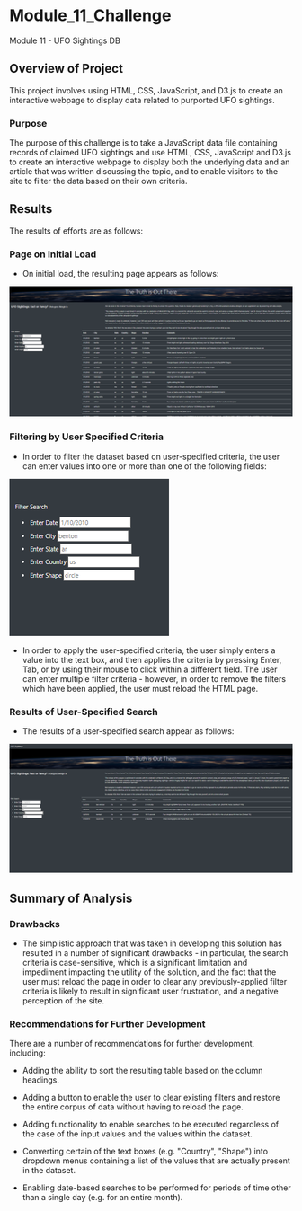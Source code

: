 # Module_11_Challenge
Module 11 - UFO Sightings DB

## Overview of Project
This project involves using HTML, CSS, JavaScript, and D3.js to create an interactive webpage to display data related to purported UFO sightings. 

### Purpose
The purpose of this challenge is to take a JavaScript data file containing records of claimed UFO sightings and use HTML, CSS, JavaScript and D3.js to create an interactive webpage to display both the underlying data and an article that was written discussing the topic, and to enable visitors to the site to filter the data based on their own criteria.  

## Results
The results of efforts are as follows:

### Page on Initial Load

- On initial load, the resulting page appears as follows:

![Page on Load](/Images/page_on_load.png)
 
### Filtering by User Specified Criteria

- In order to filter the dataset based on user-specified criteria, the user can enter values into one or more than one of the following fields:

![Filter Criteria](/Images/filter_criteria.png)

- In order to apply the user-specified criteria, the user simply enters a value into the text box, and then applies the criteria by pressing Enter, Tab, or by using their mouse to click within a different field.  The user can enter multiple filter criteria - however, in order to remove the filters which have been applied, the user must reload the HTML page.

### Results of User-Specified Search

- The results of a user-specified search appear as follows:
 
![Post Filter](/Images/post_filter.png)

## Summary of Analysis
 
### Drawbacks

- The simplistic approach that was taken in developing this solution has resulted in a number of significant drawbacks - in particular, the search criteria is case-sensitive, which is a significant limitation and impediment impacting the utility of the solution, and the fact that the user must reload the page in order to clear any previously-applied filter criteria is likely to result in significant user frustration, and a negative perception of the site. 

### Recommendations for Further Development

There are a number of recommendations for further development, including:

- Adding the ability to sort the resulting table based on the column headings.

- Adding a button to enable the user to clear existing filters and restore the entire corpus of data without having to reload the page.

- Adding functionality to enable searches to be executed regardless of the case of the input values and the values within the dataset.

- Converting certain of the text boxes (e.g. "Country", "Shape") into dropdown menus containing a list of the values that are actually present in the dataset.

- Enabling date-based searches to be performed for periods of time other than a single day (e.g. for an entire month).
